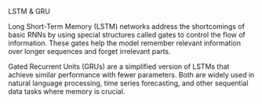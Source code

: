 LSTM & GRU

Long Short-Term Memory (LSTM) networks address the shortcomings of basic RNNs by using special structures called gates to control the flow of information. These gates help the model remember relevant information over longer sequences and forget irrelevant parts.

Gated Recurrent Units (GRUs) are a simplified version of LSTMs that achieve similar performance with fewer parameters. Both are widely used in natural language processing, time series forecasting, and other sequential data tasks where memory is crucial.